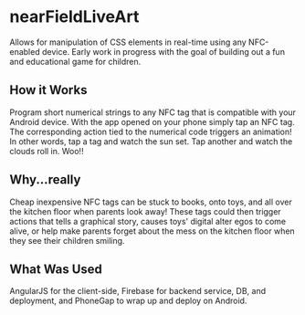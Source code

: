 nearFieldLiveArt
================

Allows for manipulation of CSS elements in real-time using any NFC-enabled device. Early work in progress with the goal of building out a fun and educational game for children.

## How it Works

Program short numerical strings to any NFC tag that is compatible with your Android device. With the app opened on your phone simply tap an NFC tag. The corresponding action tied to the numerical code triggers an animation! In other words, tap a tag and watch the sun set. Tap another and watch the clouds roll in. Woo!!

## Why...really

Cheap inexpensive NFC tags can be stuck to books, onto toys, and all over the kitchen floor when parents look away! These tags could then trigger actions that tells a graphical story, causes toys' digital alter egos to come alive, or help make parents forget about the mess on the kitchen floor when they see their children smiling.

## What Was Used

AngularJS for the client-side, Firebase for backend service, DB, and deployment, and PhoneGap to wrap up and deploy on Android.
